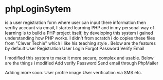 # phpLoginSytem 

is a user registration form where user can input there information then verifiy account via email, I started learning PHP and in my personal way of learning is to build a PHP project itself, by developing this system i gained understanding 
how PHP works. I didn't from scratch i do copies these files from "Clever Techie" which i like his teaching style .
Below are the features by default
User Registration 
User Login
Forgot Password
Verify Email

I modified this system to make it more secure, complex and usable.
Below are the things i modified
Add verify Password
Send email through PhpMailer

Adding more soon.
User profile image
User verification via SMS
etc.
